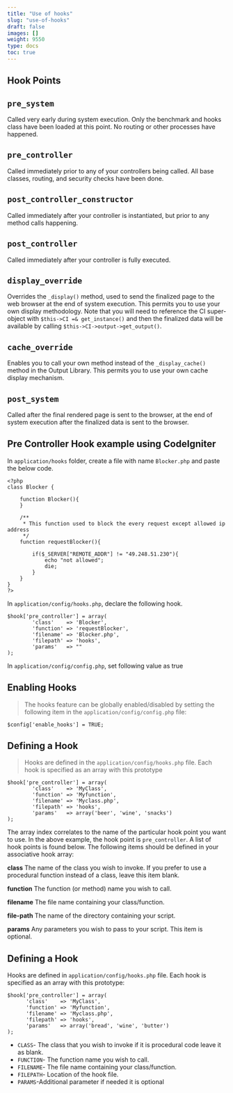 ```yaml
---
title: "Use of hooks"
slug: "use-of-hooks"
draft: false
images: []
weight: 9550
type: docs
toc: true
---
```


## Hook Points
## `pre_system`
Called very early during system execution. Only the benchmark and hooks class have been loaded at this point. No routing or other processes have happened.

## `pre_controller`
Called immediately prior to any of your controllers being called. All base classes, routing, and security checks have been done.

## `post_controller_constructor`
Called immediately after your controller is instantiated, but prior to any method calls happening.

## `post_controller`
Called immediately after your controller is fully executed.

## `display_override`
Overrides the `_display()` method, used to send the finalized page to the web browser at the end of system execution. This permits you to use your own display methodology. Note that you will need to reference the CI super-object with `$this->CI =& get_instance()` and then the finalized data will be available by calling `$this->CI->output->get_output()`.

## `cache_override`
Enables you to call your own method instead of the `_display_cache()` method in the Output Library. This permits you to use your own cache display mechanism.

## `post_system`
Called after the final rendered page is sent to the browser, at the end of system execution after the finalized data is sent to the browser.

## Pre Controller Hook example using CodeIgniter
In `application/hooks` folder, create a file with name `Blocker.php` and paste the below code.

    <?php
    class Blocker {
    
        function Blocker(){
        }
        
        /**
         * This function used to block the every request except allowed ip address
         */
        function requestBlocker(){
            
            if($_SERVER["REMOTE_ADDR"] != "49.248.51.230"){
                echo "not allowed";
                die;
            }
        }
    }
    ?>

In `application/config/hooks.php`, declare the following hook.

    $hook['pre_controller'] = array(
            'class'    => 'Blocker',
            'function' => 'requestBlocker',
            'filename' => 'Blocker.php',
            'filepath' => 'hooks',
            'params'   => ""
    );

In `application/config/config.php`, set following value as true

## Enabling Hooks
>The hooks feature can be globally enabled/disabled by setting the following item in the `application/config/config.php` file:

    $config['enable_hooks'] = TRUE;

## Defining a Hook
> Hooks are defined in the `application/config/hooks.php` file. Each hook
 is specified as an array with this prototype

    $hook['pre_controller'] = array(
            'class'    => 'MyClass',
            'function' => 'Myfunction',
            'filename' => 'Myclass.php',
            'filepath' => 'hooks',
            'params'   => array('beer', 'wine', 'snacks')
    );

The array index correlates to the name of the particular hook point you want to use. In the above example, the hook point is `pre_controller`. A list of hook points is found below. The following items should be defined in your associative hook array:

**class** The name of the class you wish to invoke. If you prefer to use a procedural function instead of a class, leave this item blank. 

**function** The function (or method) name you wish to call.

**filename** The file name containing your class/function. 

**file-path** The name of the directory containing your script.

**params** Any parameters you wish to pass to your script. This item is optional.

## Defining a Hook
Hooks are defined in `application/config/hooks.php` file. Each hook is specified as an array with this prototype:  

    $hook['pre_controller'] = array(
          'class'    => 'MyClass',
          'function' => 'Myfunction',
          'filename' => 'Myclass.php',
          'filepath' => 'hooks',
          'params'   => array('bread', 'wine', 'butter')
    );

 - `CLASS`- The class that you wish to invoke if it is procedural code leave it as blank.
 - `FUNCTION`- The function name you wish to call.
 - `FILENAME`- The file name containing your class/function.
 - `FILEPATH`- Location of the hook file.
 - `PARAMS`-Additional parameter if needed it is optional


